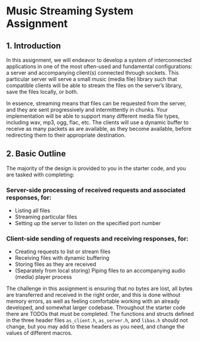 # Music Streaming System Assignment

## 1. Introduction

In this assignment, we will endeavor to develop a system of interconnected applications in one of the most often-used and fundamental configurations: a server and accompanying client(s) connected through sockets. This particular server will serve a small music (media file) library such that compatible clients will be able to stream the files on the server’s library, save the files locally, or both.

In essence, streaming means that files can be requested from the server, and they are sent progressively and intermittently in chunks. Your implementation will be able to support many different media file types, including wav, mp3, ogg, flac, etc. The clients will use a dynamic buffer to receive as many packets as are available, as they become available, before redirecting them to their appropriate destination.

## 2. Basic Outline

The majority of the design is provided to you in the starter code, and you are tasked with completing:

### Server-side processing of received requests and associated responses, for:
- Listing all files
- Streaming particular files
- Setting up the server to listen on the specified port number

### Client-side sending of requests and receiving responses, for:
- Creating requests to list or stream files
- Receiving files with dynamic buffering
- Storing files as they are received
- (Separately from local storing) Piping files to an accompanying audio (media) player process

The challenge in this assignment is ensuring that no bytes are lost, all bytes are transferred and received in the right order, and this is done without memory errors, as well as feeling comfortable working with an already developed, and somewhat larger codebase. Throughout the starter code there are TODOs that must be completed. The functions and structs defined in the three header files `as_client.h`, `as_server.h`, and `libas.h` should not change, but you may add to these headers as you need, and change the values of different macros.
